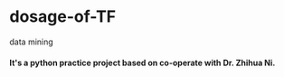 # dosage-of-TF
data mining
#### It's a python practice project based on co-operate with Dr. Zhihua Ni.
